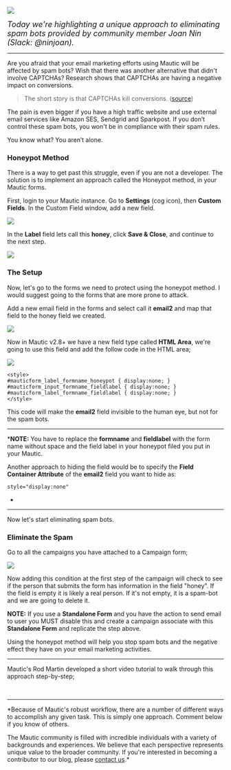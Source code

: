 ![](https://www.mautic.org/wp-content/uploads/2017/05/honey-823614_1920-1024x448.jpg)


*<span style="font-size:18px"> Today we're highlighting a unique approach to eliminating spam bots provided by community member Joan Nin (Slack: @ninjoan).</span>*

------

Are you afraid that your email marketing efforts using Mautic will be affected by spam bots? Wish that there was another alternative that didn't involve CAPTCHAs? Research shows that CAPTCHAs are having a negative impact on conversions. 


> The short story is that CAPTCHAs kill conversions. ([source](https://medium.com/rareview/why-your-captcha-is-killing-conversions-f9be6fe17d1f))


The pain is even bigger if you have a high traffic website and use external email services like Amazon SES, Sendgrid and Sparkpost. If you don’t control these spam bots, you won't be in compliance with their spam rules.

You know what? You aren’t alone.


### Honeypot Method


There is a way to get past this struggle, even if you are not a developer. The solution is to implement an approach called the Honeypot method, in your Mautic forms.

First, login to your Mautic instance. Go to **Settings** (cog icon), then **Custom Fields**. In the Custom Field window, add a new field.

![](https://www.mautic.org/wp-content/uploads/2017/05/Screen-Shot-2017-05-25-at-10.54.52-AM-copy-1024x495.png)


In the **Label** field lets call this **honey**, click **Save & Close**, and continue to the next step.

![](https://www.mautic.org/wp-content/uploads/2017/05/Screen-Shot-2017-05-25-at-10.57.18-AM-copy.png)



### The Setup


Now, let's go to the forms we need to protect using the honeypot method. I would suggest going to the forms that are more prone to attack.

Add a new email field in the forms and select call it **email2** and map that field to the honey field we created.

![](https://www.mautic.org/wp-content/uploads/2017/05/Peek-2017-05-18-13-09.gif)


Now in Mautic v2.8+ we have a new field type called **HTML Area**, we're going to use this field and add the follow code in the HTML area;

![](https://www.mautic.org/wp-content/uploads/2017/05/Peek-2017-05-18-13-404.gif)



```
<style>
#mauticform_label_formname_honeypot { display:none; } 
#mauticform_input_formname_fieldlabel { display:none; } 
#mauticform_label_formname_fieldlabel { display:none; } 
</style>
```


This code will make the **email2** field invisible to the human eye, but not for the spam bots.

------
***NOTE:** You have to replace the **formname** and **fieldlabel** with the form name without space and the field label in your honeypot filed you put in your Mautic.

Another approach to hiding the field would be to specify the **Field Container Attribute** of the **email2** field you want to hide as:
```
style="display:none"
```
*
------
Now let's start eliminating spam bots.


### Eliminate the Spam


Go to all the campaigns you have attached to a Campaign form;

![](https://www.mautic.org/wp-content/uploads/2017/05/Peek-2017-05-18-16-54.gif)


Now adding this condition at the first step of the campaign will check to see if the person that submits the form has information in the field "honey". If the field is empty it is likely a real person. If it's not empty, it is a spam-bot and we are going to delete it.

**NOTE:** If you use a **Standalone Form** and you have the action to send email to user you MUST disable this and create a campaign associate with this **Standalone Form** and replicate the step above.

Using the honeypot method will help you stop spam bots and the negative effect they have on your email marketing activities.

------

Mautic's Rod Martin developed a short video tutorial to walk through this approach step-by-step;

<script src="https://fast.wistia.com/embed/medias/udumoylszq.jsonp" async></script><script src="https://fast.wistia.com/assets/external/E-v1.js" async></script> 

------

*Because of Mautic's robust workflow, there are a number of different ways to accomplish any given task. This is simply one approach. Comment below if you know of others.

The Mautic community is filled with incredible individuals with a variety of backgrounds and experiences. We believe that each perspective represents unique value to the broader community. If you're interested in becoming a contributor to our blog, please [contact us](mailto:info@mautic.org).*